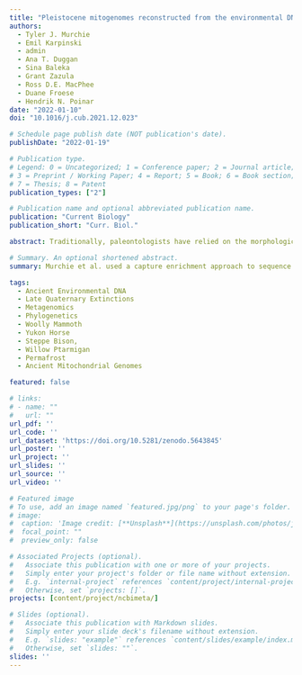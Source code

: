 ```yaml
---
title: "Pleistocene mitogenomes reconstructed from the environmental DNA of permafrost sediments"
authors:
  - Tyler J. Murchie
  - Emil Karpinski
  - admin
  - Ana T. Duggan
  - Sina Baleka
  - Grant Zazula
  - Ross D.E. MacPhee
  - Duane Froese
  - Hendrik N. Poinar
date: "2022-01-10"
doi: "10.1016/j.cub.2021.12.023"

# Schedule page publish date (NOT publication's date).
publishDate: "2022-01-19"

# Publication type.
# Legend: 0 = Uncategorized; 1 = Conference paper; 2 = Journal article;
# 3 = Preprint / Working Paper; 4 = Report; 5 = Book; 6 = Book section;
# 7 = Thesis; 8 = Patent
publication_types: ["2"]

# Publication name and optional abbreviated publication name.
publication: "Current Biology"
publication_short: "Curr. Biol."

abstract: Traditionally, paleontologists have relied on the morphological features of bones and teeth to reconstruct the evolutionary relationships of extinct animals. In recent decades, the analysis of ancient DNA recovered from macrofossils has provided a powerful means to evaluate these hypotheses and develop novel phylogenetic models. Although a great deal of life history data can be extracted from bones, their scarcity and associated biases limit their information potential. The paleontological record of Beringia—the unglaciated areas and former land bridge between northeast Eurasia and northwest North America—is relatively robust thanks to its perennially frozen ground favoring fossil preservation. However, even here, the macrofossil record is significantly lacking in small-bodied fauna (e.g., rodents and birds), whereas questions related to migration and extirpation, even among well-studied taxa, remain crudely resolved. The growing sophistication of ancient environmental DNA (eDNA) methods have allowed for the identification of species within terrestrial/aquatic ecosystems in paleodietary reconstructions and facilitated genomic reconstructions from cave contexts. Murchie et al. used a capture enrichment approach to sequence a diverse range of faunal and floral DNA from permafrost silts deposited during the Pleistocene-Holocene transition. Here, we expand on their work with the mitogenomic assembly and phylogenetic placement of Equus caballus (caballine horse), Bison priscus (steppe bison), Mammuthus primigenius (woolly mammoth), and Lagopus lagopus (willow ptarmigan) eDNA from multiple permafrost cores spanning the last 40,000 years. We identify a diverse metagenomic spectra of Pleistocene fauna and identify the eDNA co-occurrence of distinct Eurasian and American mitogenomic lineages.

# Summary. An optional shortened abstract.
summary: Murchie et al. used a capture enrichment approach to sequence a diverse range of faunal and floral DNA from permafrost silts deposited during the Pleistocene-Holocene transition.

tags:
  - Ancient Environmental DNA
  - Late Quaternary Extinctions
  - Metagenomics
  - Phylogenetics
  - Woolly Mammoth
  - Yukon Horse
  - Steppe Bison, 
  - Willow Ptarmigan
  - Permafrost
  - Ancient Mitochondrial Genomes

featured: false

# links:
# - name: ""
#   url: ""
url_pdf: ''
url_code: ''
url_dataset: 'https://doi.org/10.5281/zenodo.5643845'
url_poster: ''
url_project: ''
url_slides: ''
url_source: ''
url_video: ''

# Featured image
# To use, add an image named `featured.jpg/png` to your page's folder.
# image:
#  caption: 'Image credit: [**Unsplash**](https://unsplash.com/photos/jdD8gXaTZsc)'
#  focal_point: ""
#  preview_only: false

# Associated Projects (optional).
#   Associate this publication with one or more of your projects.
#   Simply enter your project's folder or file name without extension.
#   E.g. `internal-project` references `content/project/internal-project/index.md`.
#   Otherwise, set `projects: []`.
projects: [content/project/ncbimeta/]

# Slides (optional).
#   Associate this publication with Markdown slides.
#   Simply enter your slide deck's filename without extension.
#   E.g. `slides: "example"` references `content/slides/example/index.md`.
#   Otherwise, set `slides: ""`.
slides: ''
---
```

